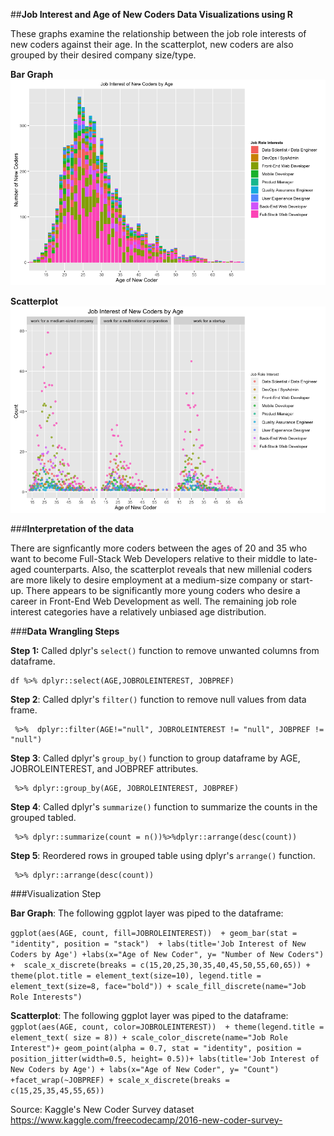 ##**Job Interest and Age of New Coders Data Visualizations using R**

These graphs examine the relationship between the job role interests of new coders against their age. In the scatterplot, new coders are also grouped by their desired company size/type. 

**Bar Graph**
![](barplot_jobroleinterest.png)


**Scatterplot**
![](JobRoleInterest_Scatter.png )

###**Interpretation of the data** 

There are signficantly more coders between the ages of 20 and 35 who want to become Full-Stack Web Developers relative to their middle to late-aged counterparts. Also, the scatterplot reveals that new millenial coders are more likely to desire employment at a medium-size company or start-up. There appears to be significantly more young coders who desire a career in Front-End Web Development as well. The remaining job role interest categories have a relatively unbiased age distribution.


###**Data Wrangling Steps**

**Step 1:** 
Called dplyr's ```select()``` function to remove unwanted columns from dataframe. 
```
df %>% dplyr::select(AGE,JOBROLEINTEREST, JOBPREF)
```

**Step 2**: Called dplyr's ```filter()``` function to remove null values from data frame.

```
 %>%  dplyr::filter(AGE!="null", JOBROLEINTEREST != "null", JOBPREF != "null")
```


**Step 3**: Called dplyr's ```group_by()``` function to group dataframe by AGE, JOBROLEINTEREST, and JOBPREF attributes.

```
 %>% dplyr::group_by(AGE, JOBROLEINTEREST, JOBPREF)
```

**Step 4**: Called dplyr's ```summarize()``` function to summarize the counts in the grouped tabled. 
```
 %>% dplyr::summarize(count = n())%>%dplyr::arrange(desc(count))
```

**Step 5**: Reordered rows in grouped table using dplyr's ```arrange()``` function.
```
 %>% dplyr::arrange(desc(count))
```
###Visualization Step

**Bar Graph**: The following ggplot layer was piped to the dataframe:

```ggplot(aes(AGE, count, fill=JOBROLEINTEREST))  + geom_bar(stat = "identity", position = "stack")  + labs(title='Job Interest of New Coders by Age') +labs(x="Age of New Coder", y= "Number of New Coders") +  scale_x_discrete(breaks = c(15,20,25,30,35,40,45,50,55,60,65)) + theme(plot.title = element_text(size=10), legend.title = element_text(size=8, face="bold")) + scale_fill_discrete(name="Job Role Interests")```

**Scatterplot**: The following ggplot layer was piped to the dataframe:
```ggplot(aes(AGE, count, color=JOBROLEINTEREST))  + theme(legend.title = element_text( size = 8)) + scale_color_discrete(name="Job Role Interest")+ geom_point(alpha = 0.7, stat = "identity", position = position_jitter(width=0.5, height= 0.5))+ labs(title='Job Interest of New Coders by Age') + labs(x="Age of New Coder", y= "Count") +facet_wrap(~JOBPREF) + scale_x_discrete(breaks = c(15,25,35,45,55,65))```


Source: Kaggle's New Coder Survey dataset
https://www.kaggle.com/freecodecamp/2016-new-coder-survey- 
